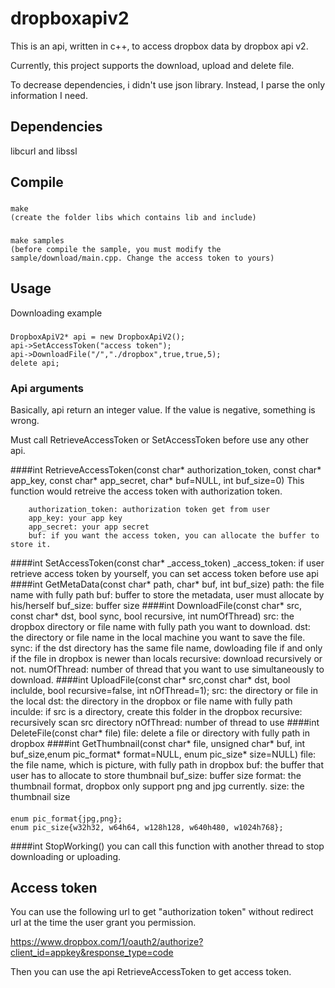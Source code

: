# dropboxapiv2
This is an api, written in c++, to access dropbox data by dropbox api v2.

Currently, this project supports the download, upload and delete file.

To decrease dependencies, i didn't use json library. Instead, I parse the only information I need.

Dependencies
------
libcurl and libssl

Compile
------
###
    make
    (create the folder libs which contains lib and include)
###
    make samples
    (before compile the sample, you must modify the sample/download/main.cpp. Change the access token to yours)

Usage
------
Downloading example
###
    DropboxApiV2* api = new DropboxApiV2();
    api->SetAccessToken("access token");
    api->DownloadFile("/","./dropbox",true,true,5);
    delete api;
### Api arguments
Basically, api return an integer value. If the value is negative, something is wrong.

Must call RetrieveAccessToken or SetAccessToken before use any other api.

####int RetrieveAccessToken(const char* authorization_token, const char* app_key, const char* app_secret, char* buf=NULL, int buf_size=0)
This function would retreive the access token with authorization token.

        authorization_token: authorization token get from user
        app_key: your app key
        app_secret: your app secret
        buf: if you want the access token, you can allocate the buffer to store it.
####int SetAccessToken(const char* _access_token)
        _access_token: if user retrieve access token by yourself, you can set access token before use api
####int GetMetaData(const char* path, char* buf, int buf_size)
        path: the file name with fully path
        buf: buffer to store the metadata, user must allocate by his/herself
        buf_size: buffer size
####int DownloadFile(const char* src, const char* dst, bool sync, bool recursive, int numOfThread)
        src: the dropbox directory or file name with fully path you want to download.
        dst: the directory or file name in the local machine you want to save the file.
        sync: if the dst directory has the same file name, dowloading file if and only if the file in dropbox is newer than locals
        recursive: download recursively or not.
        numOfThread: number of thread that you want to use simultaneously to download.
####int UploadFile(const char* src,const char* dst, bool inclulde, bool recursive=false, int nOfThread=1);
        src: the directory or file in the local
        dst: the directory  in the dropbox or file name with fully path
        inculde: if src is a directory, create this folder in the dropbox
        recursive: recursively scan src directory
        nOfThread: number of thread to use
####int DeleteFile(const char* file)
        file: delete a file or directory with fully path in dropbox
####int GetThumbnail(const char* file, unsigned char* buf, int buf_size,enum pic_format* format=NULL, enum pic_size* size=NULL)
	file: the file name, which is picture, with fully path in dropbox
	buf: the buffer that user has to allocate to store thumbnail
	buf_size: buffer size
	format: the thumbnail format, dropbox only support png and jpg currently.
	size: the thumbnail size
####
	enum pic_format{jpg,png};
	enum pic_size{w32h32, w64h64, w128h128, w640h480, w1024h768};
####int StopWorking()
you can call this function with another thread to stop downloading or uploading.
        
        
        

   
Access token
------
You can use the following url to get "authorization token" without redirect url at the time the user grant you permission.

https://www.dropbox.com/1/oauth2/authorize?client_id=appkey&response_type=code

Then you can use the api RetrieveAccessToken to get access token.
